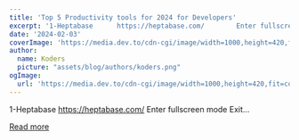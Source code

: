 ```yaml
---
title: 'Top 5 Productivity tools for 2024 for Developers'
excerpt: '1-Heptabase      https://heptabase.com/        Enter fullscreen mode            Exit...'
date: '2024-02-03'
coverImage: 'https://media.dev.to/cdn-cgi/image/width=1000,height=420,fit=cover,gravity=auto,format=auto/https%3A%2F%2Fdev-to-uploads.s3.amazonaws.com%2Fuploads%2Farticles%2Fk3idw88z6wfq0igig2lf.jpg'
author:
  name: Koders
  picture: "assets/blog/authors/koders.png"
ogImage:
  url: 'https://media.dev.to/cdn-cgi/image/width=1000,height=420,fit=cover,gravity=auto,format=auto/https%3A%2F%2Fdev-to-uploads.s3.amazonaws.com%2Fuploads%2Farticles%2Fk3idw88z6wfq0igig2lf.jpg'
---
```


1-Heptabase      https://heptabase.com/        Enter fullscreen mode            Exit...

[Read more](https://dev.to/durgesh4993/top-5-productivity-tools-for-2024-for-developers-2hhp)
